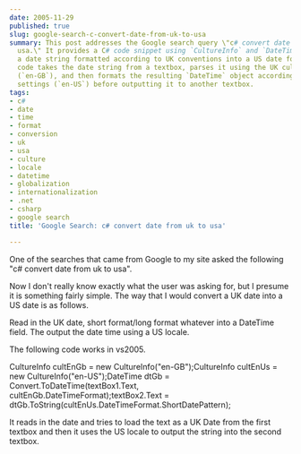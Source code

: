 ```yaml
---
date: 2005-11-29
published: true
slug: google-search-c-convert-date-from-uk-to-usa
summary: This post addresses the Google search query \"c# convert date from uk to
  usa.\" It provides a C# code snippet using `CultureInfo` and `DateTime` to convert
  a date string formatted according to UK conventions into a US date format.  The
  code takes the date string from a textbox, parses it using the UK culture settings
  (`en-GB`), and then formats the resulting `DateTime` object according to US culture
  settings (`en-US`) before outputting it to another textbox.
tags:
- c#
- date
- time
- format
- conversion
- uk
- usa
- culture
- locale
- datetime
- globalization
- internationalization
- .net
- csharp
- google search
title: 'Google Search: c# convert date from uk to usa'

---
```

One of the searches that came from Google to my site asked the following "c# convert date from uk to usa".<p />Now I don't really know exactly what the user was asking for, but I presume it is something fairly simple.  The way that I would convert a UK date into a US date is as follows.<p />Read in the UK date, short format/long format whatever into a DateTime field.  The output the date time using a US locale. <p />The following code works in vs2005.<p />CultureInfo cultEnGb = new CultureInfo("en-GB");CultureInfo cultEnUs = new CultureInfo("en-US");DateTime dtGb = Convert.ToDateTime(textBox1.Text, cultEnGb.DateTimeFormat);textBox2.Text = dtGb.ToString(cultEnUs.DateTimeFormat.ShortDatePattern);<p />It reads in the date and tries to load the text as a UK Date from the first textbox and then it uses the US locale to output the string into the second textbox.<p />

